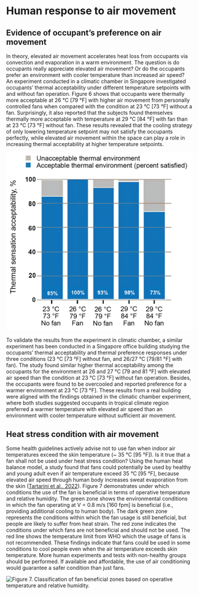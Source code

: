 # Human response to air movement

## Evidence of occupant’s preference on air movement <a href="#_heading-h.49x2ik5" id="_heading-h.49x2ik5"></a>

In theory, elevated air movement accelerates heat loss from occupants via convection and evaporation in a warm environment. The question is do occupants really appreciate elevated air movement? Or do the occupants prefer an environment with cooler temperature than increased air speed? An experiment conducted in a climatic chamber in Singapore investigated occupants’ thermal acceptability under different temperature setpoints with and without fan operation. Figure 6 shows that occupants were thermally more acceptable at 26 °C \[79 °F] with higher air movement from personally controlled fans when compared with the condition at 23 °C \[73 °F] without a fan. Surprisingly, it also reported that the subjects found themselves thermally more acceptable with temperature at 29 °C \[84 °F] with fan than at 23 °C \[73 °F] without fan. These results revealed that the cooling strategy of only lowering temperature setpoint may not satisfy the occupants perfectly, while elevated air movement within the space can play a role in increasing thermal acceptability at higher temperature setpoints.

![Figure 6. Occupants’ thermal acceptability responses in climatic chamber (Schiavon et al., 2016).](<../.gitbook/assets/0 (32).png>)

To validate the results from the experiment in climatic chamber, a similar experiment has been conducted in a Singapore office building studying the occupants’ thermal acceptability and thermal preference responses under three conditions (23 °C \[73 °F] without fan, and 26/27 °C \[79/81 °F] with fan). The study found similar higher thermal acceptability among the occupants for the environment at 26 and 27 °C \[79 and 81 °F] with elevated air speed than the condition at 23 °C \[73 °F] without fan operation. Besides, the occupants were found to be overcooled and reported preference for a warmer environment at 23 °C \[73 °F]. These results from a real building were aligned with the findings obtained in the climatic chamber experiment, where both studies suggested occupants in tropical climate region preferred a warmer temperature with elevated air speed than an environment with cooler temperature without sufficient air movement.

## Heat stress condition with air movement <a href="#_heading-h.2p2csry" id="_heading-h.2p2csry"></a>

Some health guidelines actively advise not to use fan when indoor air temperatures exceed the skin temperature (\~ 35 °C \[95 °F]). Is it true that a fan shall not be used under heat stress condition? Using the human heat balance model, a study found that fans could potentially be used by healthy and young adult even if air temperature exceed 35 °C \[95 °F], because elevated air speed through human body increases sweat evaporation from the skin ([Tartarini et al., 2022](https://www.sciencedirect.com/science/article/pii/S0360132321008325)). Figure 7 demonstrates under which conditions the use of the fan is beneficial in terms of operative temperature and relative humidity. The green zone shows the environmental conditions in which the fan operating at V = 0.8 m/s \[160 fpm] is beneficial (i.e., providing additional cooling to human body). The dark green zone represents the conditions within which the fan usage is still beneficial, but people are likely to suffer from heat strain. The red zone indicates the conditions under which fans are not beneficial and should not be used. The red line shows the temperature limit from WHO which the usage of fans is not recommended. These findings indicate that fans could be used in some conditions to cool people even when the air temperature exceeds skin temperature. More human experiments and tests with non-healthy groups should be performed. If available and affordable, the use of air conditioning would guarantee a safer condition than just fans.

![Figure 7. Classification of fan beneficial zones based on operative temperature and relative humidity.
](<../.gitbook/assets/1 (25).png>)
